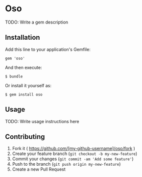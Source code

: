 # Oso

TODO: Write a gem description

## Installation

Add this line to your application's Gemfile:

    gem 'oso'

And then execute:

    $ bundle

Or install it yourself as:

    $ gem install oso

## Usage

TODO: Write usage instructions here

## Contributing

1. Fork it ( https://github.com/[my-github-username]/oso/fork )
2. Create your feature branch (`git checkout -b my-new-feature`)
3. Commit your changes (`git commit -am 'Add some feature'`)
4. Push to the branch (`git push origin my-new-feature`)
5. Create a new Pull Request
